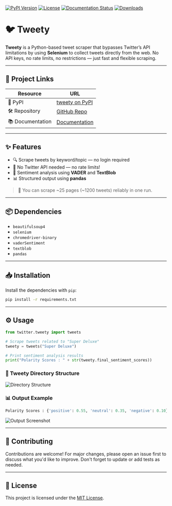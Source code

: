[![PyPI Version](https://img.shields.io/pypi/v/tweety.svg)](https://pypi.org/project/tweety)
[![License](https://img.shields.io/pypi/l/tweety.svg)](https://pypi.python.org/pypi/tweety/)
[![Documentation Status](https://readthedocs.org/projects/pip/badge/?version=latest\&style=flat)](https://santhoshse7en.github.io/tweety_doc)
[![Downloads](https://pepy.tech/badge/tweety/month)](https://pepy.tech/project/tweety)

# 🐦 Tweety

**Tweety** is a Python-based tweet scraper that bypasses Twitter’s API limitations by using **Selenium** to collect tweets directly from the web. No API keys, no rate limits, no restrictions — just fast and flexible scraping.

---

## 🔗 Project Links

| Resource       | URL                                                          |
| -------------- | ------------------------------------------------------------ |
| 🐍 PyPI	       | [tweety on PyPI](https://pypi.org/project/tweety/)           |
| 🛠 Repository  | [GitHub Repo](https://github.com/santhoshse7en/tweety/)      |
| 📚 Documentation| [Documentation](https://santhoshse7en.github.io/tweety_doc/) |

---

## ✨ Features

* 🔍 Scrape tweets by keyword/topic — no login required
* 🚫 No Twitter API needed — no rate limits!
* 🧠 Sentiment analysis using **VADER** and **TextBlob**
* 📊 Structured output using **pandas**

> 🧪 You can scrape \~25 pages (\~1200 tweets) reliably in one run.

---

## 📦 Dependencies

* `beautifulsoup4`
* `selenium`
* `chromedriver-binary`
* `vaderSentiment`
* `textblob`
* `pandas`

---

## 📥 Installation

Install the dependencies with `pip`:

```bash
pip install -r requirements.txt
```

---

## ⚙️ Usage

```python
from twitter.tweety import tweets

# Scrape tweets related to "Super Deluxe"
tweety = tweets("Super Deluxe")

# Print sentiment analysis results
print("Polarity Scores : " + str(tweety.final_sentiment_scores))
```

### 📂 Tweety Directory Structure

![Directory Structure](https://user-images.githubusercontent.com/47944792/58116804-d3727b80-7c1a-11e9-9e2e-a675d98b8682.PNG)

### 📊 Output Example

```python
Polarity Scores : {'positive': 0.55, 'neutral': 0.35, 'negative': 0.10}
```

![Output Screenshot](https://user-images.githubusercontent.com/47944792/53886316-c3002b00-4045-11e9-8a56-10ef06275951.PNG)

---

## 🤝 Contributing

Contributions are welcome!
For major changes, please open an issue first to discuss what you'd like to improve.
Don't forget to update or add tests as needed.

---

## 📜 License

This project is licensed under the [MIT License](https://choosealicense.com/licenses/mit/).
